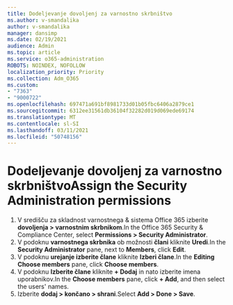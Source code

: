 ```yaml
---
title: Dodeljevanje dovoljenj za varnostno skrbništvo
ms.author: v-smandalika
author: v-smandalika
manager: dansimp
ms.date: 02/19/2021
audience: Admin
ms.topic: article
ms.service: o365-administration
ROBOTS: NOINDEX, NOFOLLOW
localization_priority: Priority
ms.collection: Adm_O365
ms.custom:
- "7363"
- "9000722"
ms.openlocfilehash: 697471a691bf8981733d01b05fbc6406a2879ce1
ms.sourcegitcommit: 6312ee31561db36104f32282d019d069ede69174
ms.translationtype: MT
ms.contentlocale: sl-SI
ms.lasthandoff: 03/11/2021
ms.locfileid: "50748156"
---
```

# <a name="assign-the-security-administration-permissions"></a><span data-ttu-id="36950-102">Dodeljevanje dovoljenj za varnostno skrbništvo</span><span class="sxs-lookup"><span data-stu-id="36950-102">Assign the Security Administration permissions</span></span>

1. <span data-ttu-id="36950-103">V središču za skladnost varnostnega & sistema Office 365 izberite **dovoljenja > varnostnim skrbnikom**.</span><span class="sxs-lookup"><span data-stu-id="36950-103">In the Office 365 Security & Compliance Center, select **Permissions > Security Administrator**.</span></span>
2. <span data-ttu-id="36950-104">V podoknu **varnostnega skrbnika** ob možnosti **člani** kliknite **Uredi**.</span><span class="sxs-lookup"><span data-stu-id="36950-104">In the **Security Administrator** pane, next to **Members**, click **Edit**.</span></span>
3. <span data-ttu-id="36950-105">V podoknu **urejanje izberite člane** kliknite **Izberi člane**.</span><span class="sxs-lookup"><span data-stu-id="36950-105">In the **Editing Choose members** pane, click **Choose members**.</span></span>
4. <span data-ttu-id="36950-106">V podoknu **Izberite člane** kliknite **+ Dodaj** in nato izberite imena uporabnikov.</span><span class="sxs-lookup"><span data-stu-id="36950-106">In the **Choose members** pane, click **+ Add**, and then select the users' names.</span></span>
5. <span data-ttu-id="36950-107">Izberite **dodaj > končano > shrani**.</span><span class="sxs-lookup"><span data-stu-id="36950-107">Select **Add > Done > Save**.</span></span>

